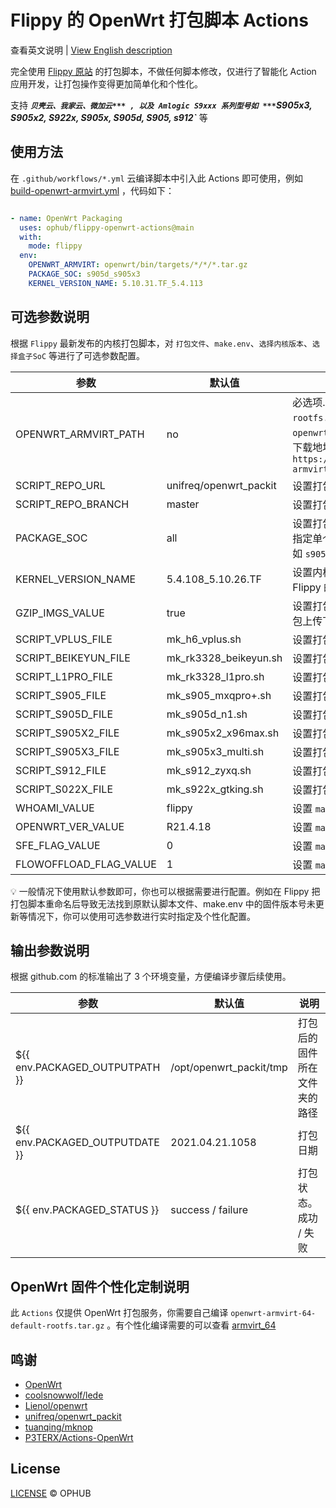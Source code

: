 # Flippy 的 OpenWrt 打包脚本 Actions

查看英文说明 | [View English description](README.md)

完全使用 [Flippy 原站](https://github.com/unifreq/openwrt_packit) 的打包脚本，不做任何脚本修改，仅进行了智能化 Action 应用开发，让打包操作变得更加简单化和个性化。

支持 ***`贝壳云、我家云、微加云*** , 以及 Amlogic S9xxx 系列型号如 ***`S905x3, S905x2, S922x, S905x, S905d, S905, s912`*** 等

## 使用方法

在 `.github/workflows/*.yml` 云编译脚本中引入此 Actions 即可使用，例如 [build-openwrt-armvirt.yml](https://github.com/ophub/op/blob/main/.github/workflows/build-openwrt-armvirt.yml) ，代码如下：

```yaml

- name: OpenWrt Packaging
  uses: ophub/flippy-openwrt-actions@main
  with:
    mode: flippy
  env:
    OPENWRT_ARMVIRT: openwrt/bin/targets/*/*/*.tar.gz
    PACKAGE_SOC: s905d_s905x3
    KERNEL_VERSION_NAME: 5.10.31.TF_5.4.113

```

## 可选参数说明

根据 `Flippy` 最新发布的内核打包脚本，对 `打包文件`、`make.env`、`选择内核版本`、`选择盒子SoC` 等进行了可选参数配置。

| 参数                   | 默认值                  | 说明                                            |
|------------------------|------------------------|------------------------------------------------|
| OPENWRT_ARMVIRT_PATH   | no                     | 必选项. 设置 `openwrt-armvirt-64-default-rootfs.tar.gz` 的文件路径，可以使用相对路径如 `openwrt/bin/targets/*/*/*.tar.gz` 或 网络文件下载地址如 `https://github.com/.../releases/.../openwrt-armvirt-64-default-rootfs.tar.gz` |
| SCRIPT_REPO_URL        | unifreq/openwrt_packit | 设置打包脚本源码仓库                             |
| SCRIPT_REPO_BRANCH     | master                 | 设置打包脚本源码仓库的分支                        |
| PACKAGE_SOC            | all                    | 设置打包盒子的 `SOC` ，默认 `all` 打包全部盒子，可指定单个盒子如 `s905x3` ，可选择多个盒子用_连接如 `s905x3_s905d` |
| KERNEL_VERSION_NAME    | 5.4.108_5.10.26.TF     | 设置内核版本，ophub 的 [kernel](https://github.com/ophub/amlogic-s9xxx-openwrt/tree/main/amlogic-s9xxx/amlogic-kernel/kernel) 库里收藏了众多 Flippy 的原版内核，可以查看并选择指定。 |
| GZIP_IMGS_VALUE        | true                   | 设置打包完毕是否自动压缩为 .img.gz 文件 (压缩包上传下载更快) |
| SCRIPT_VPLUS_FILE      | mk_h6_vplus.sh         | 设置打包 `h6 vplus` 的脚本文件名                 |
| SCRIPT_BEIKEYUN_FILE   | mk_rk3328_beikeyun.sh  | 设置打包 `rk3328 beikeyun` 的脚本文件名          |
| SCRIPT_L1PRO_FILE      | mk_rk3328_l1pro.sh     | 设置打包 `rk3328 l1pro` 的脚本文件名             |
| SCRIPT_S905_FILE       | mk_s905_mxqpro+.sh     | 设置打包 `s905 mxqpro+` 的脚本文件名             |
| SCRIPT_S905D_FILE      | mk_s905d_n1.sh         | 设置打包 `s905d n1` 的脚本文件名                 |
| SCRIPT_S905X2_FILE     | mk_s905x2_x96max.sh    | 设置打包 `s905x2 x96max` 的脚本文件名            |
| SCRIPT_S905X3_FILE     | mk_s905x3_multi.sh     | 设置打包 `s905x3 multi` 的脚本文件名             |
| SCRIPT_S912_FILE       | mk_s912_zyxq.sh        | 设置打包 `s912 zyxq` 的脚本文件名                |
| SCRIPT_S022X_FILE      | mk_s922x_gtking.sh     | 设置打包 `s922x gtking` 的脚本文件名             |
| WHOAMI_VALUE           | flippy                 | 设置 `make.env` 中 `WHOAMI` 参数的值            |
| OPENWRT_VER_VALUE      | R21.4.18               | 设置 `make.env` 中 `OPENWRT_VER` 参数的值       |
| SFE_FLAG_VALUE         | 0                      | 设置 `make.env` 中 `SFE_FLAG` 参数的值          |
| FLOWOFFLOAD_FLAG_VALUE | 1                      | 设置 `make.env` 中 `FLOWOFFLOAD_FLAG` 参数的值  |

💡 一般情况下使用默认参数即可，你也可以根据需要进行配置。例如在 Flippy 把打包脚本重命名后导致无法找到原默认脚本文件、make.env 中的固件版本号未更新等情况下，你可以使用可选参数进行实时指定及个性化配置。

## 输出参数说明

根据 github.com 的标准输出了 3 个环境变量，方便编译步骤后续使用。

| 参数                            | 默认值                  | 说明                       |
|--------------------------------|-------------------------|---------------------------|
| ${{ env.PACKAGED_OUTPUTPATH }} | /opt/openwrt_packit/tmp | 打包后的固件所在文件夹的路径  |
| ${{ env.PACKAGED_OUTPUTDATE }} | 2021.04.21.1058         | 打包日期                    |
| ${{ env.PACKAGED_STATUS }}     | success / failure       | 打包状态。成功 / 失败        |

## OpenWrt 固件个性化定制说明

此 `Actions` 仅提供 OpenWrt 打包服务，你需要自己编译 `openwrt-armvirt-64-default-rootfs.tar.gz` 。有个性化编译需要的可以查看 [armvirt_64](https://github.com/ophub/op/tree/main/router/armvirt_64)

## 鸣谢

- [OpenWrt](https://github.com/openwrt/openwrt)
- [coolsnowwolf/lede](https://github.com/coolsnowwolf/lede)
- [Lienol/openwrt](https://github.com/Lienol/openwrt)
- [unifreq/openwrt_packit](https://github.com/unifreq/openwrt_packit)
- [tuanqing/mknop](https://github.com/tuanqing/mknop)
- [P3TERX/Actions-OpenWrt](https://github.com/P3TERX/Actions-OpenWrt)

## License

[LICENSE](https://github.com/ophub/flippy-openwrt-actions/blob/main/LICENSE) © OPHUB


